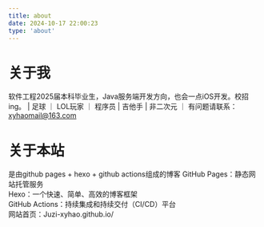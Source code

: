 ```yaml
---
title: about
date: 2024-10-17 22:00:23
type: 'about'
---
```


# 关于我
软件工程2025届本科毕业生，Java服务端开发方向，也会一点iOS开发。校招ing。
| 足球 ｜ LOL玩家 ｜ 程序员 | 吉他手 | 非二次元 ｜ 
有问题请联系：xyhaomail@163.com



# 关于本站
是由github pages + hexo + github actions组成的博客
GitHub Pages：静态网站托管服务  
Hexo：一个快速、简单、高效的博客框架  
GitHub Actions：持续集成和持续交付（CI/CD）平台  
网站首页：Juzi-xyhao.github.io/
